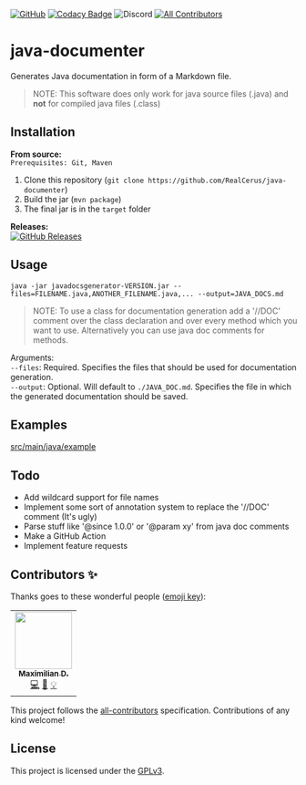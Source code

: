 [![GitHub](https://img.shields.io/github/license/RealCerus/java-documenter)](https://github.com/RealCerus/java-documenter/blob/master/LICENSE) [![Codacy Badge](https://api.codacy.com/project/badge/Grade/098ee136153a4f44bcb68000aecadcf9)](https://www.codacy.com/manual/RealCerus/java-documenter?utm_source=github.com&amp;utm_medium=referral&amp;utm_content=RealCerus/java-documenter&amp;utm_campaign=Badge_Grade) ![Discord](https://img.shields.io/discord/405752989182197760)<!-- ALL-CONTRIBUTORS-BADGE:START - Do not remove or modify this section --> [![All Contributors](https://img.shields.io/badge/all_contributors-1-orange.svg?style=flat)](#contributors-) <!-- ALL-CONTRIBUTORS-BADGE:END -->

# java-documenter
Generates Java documentation in form of a Markdown file.
> NOTE: This software does only work for java source files (.java) and **not** for compiled java files (.class)

## Installation
**From source:**\
`Prerequisites: Git, Maven`
1. Clone this repository (`git clone https://github.com/RealCerus/java-documenter`)
2. Build the jar (`mvn package`)
3. The final jar is in the `target` folder

**Releases:**\
[![GitHub Releases](https://img.shields.io/github/downloads/RealCerus/java-documenter/latest/total)](https://github.com/RealCerus/java-documenter/releases/latest)

## Usage
`java -jar javadocsgenerator-VERSION.jar --files=FILENAME.java,ANOTHER_FILENAME.java,... --output=JAVA_DOCS.md`
> NOTE: To use a class for documentation generation add a '//DOC' comment over the class declaration and over every method which you want to use. Alternatively you can use java doc comments for methods.

Arguments:\
`--files`: Required. Specifies the files that should be used for documentation generation.\
`--output`: Optional. Will default to `./JAVA_DOC.md`. Specifies the file in which the generated documentation should be saved.

## Examples
[src/main/java/example](https://github.com/RealCerus/java-documenter/tree/master/src/main/java/example)

## Todo
-   Add wildcard support for file names
-   Implement some sort of annotation system to replace the '//DOC' comment (It's ugly)
-   Parse stuff like '@since 1.0.0' or '@param xy' from java doc comments
-   Make a GitHub Action
-   Implement feature requests

## Contributors ✨

Thanks goes to these wonderful people ([emoji key](https://allcontributors.org/docs/en/emoji-key)):

<!-- ALL-CONTRIBUTORS-LIST:START - Do not remove or modify this section -->
<!-- prettier-ignore-start -->
<!-- markdownlint-disable -->
<table>
  <tr>
    <td align="center"><a href="https://cerus-dev.de"><img src="https://avatars3.githubusercontent.com/u/46848982?v=4" width="100px;" alt=""/><br /><sub><b>Maximilian D.</b></sub></a><br /><a href="https://github.com/RealCerus/java-documenter/commits?author=RealCerus" title="Code">💻</a> <a href="https://github.com/RealCerus/java-documenter/commits?author=RealCerus" title="Documentation">📖</a> <a href="#example-RealCerus" title="Examples">💡</a></td>
  </tr>
</table>

<!-- markdownlint-enable -->
<!-- prettier-ignore-end -->
<!-- ALL-CONTRIBUTORS-LIST:END -->

This project follows the [all-contributors](https://github.com/all-contributors/all-contributors) specification. Contributions of any kind welcome!

## License
This project is licensed under the [GPLv3](https://github.com/RealCerus/java-documenter/blob/master/LICENSE).
